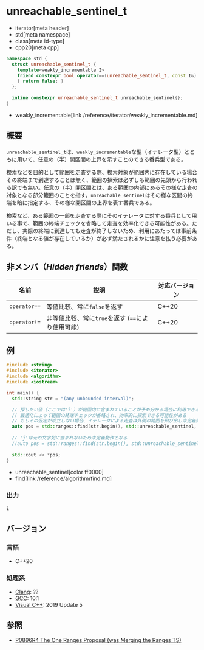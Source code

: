 # unreachable_sentinel_t
* iterator[meta header]
* std[meta namespace]
* class[meta id-type]
* cpp20[meta cpp]

```cpp
namespace std {
  struct unreachable_sentinel_t {
    template<weakly_incrementable I>
    friend constexpr bool operator==(unreachable_sentinel_t, const I&) noexcept
    { return false; }
  };

  inline constexpr unreachable_sentinel_t unreachable_sentinel{};
}
```
* weakly_incrementable[link /reference/iterator/weakly_incrementable.md]

## 概要

`unreachable_sentinel_t`は、`weakly_incrementable`な型（イテレータ型）とともに用いて、任意の（半）開区間の上界を示すことのできる番兵型である。

検索などを目的として範囲を走査する際、検索対象が範囲内に存在している場合その終端まで到達することは無く、範囲の探索は必ずしも範囲の先頭から行われる訳でも無い。任意の（半）開区間とは、ある範囲の内部にあるその様な走査の対象となる部分範囲のことを指す。`unreachable_sentinel`はその様な区間の終端を暗に指定する、その様な開区間の上界を表す番兵である。

検索など、ある範囲の一部を走査する際にそのイテレータに対する番兵として用いる事で、範囲の終端チェックを省略して走査を効率化できる可能性がある。ただし、実際の終端に到達しても走査が終了しないため、利用にあたっては事前条件（終端となる値が存在しているか）が必ず満たされるかに注意を払う必要がある。

## 非メンバ（*Hidden friends*）関数

| 名前 | 説明 | 対応バージョン |
|------------------------------------------------------|-------------|-------|
| `operator==`     | 等値比較、常に`false`を返す | C++20 |
| `operator!=`     | 非等値比較、常に`true`を返す (`==`により使用可能) | C++20 |

## 例
```cpp example
#include <string>
#include <iterator>
#include <algorithm>
#include <iostream>

int main() {
  std::string str = "(any unbounded interval)";

  // 探したい値（ここでは'i'）が範囲内に含まれていることが予め分かる場合に利用できる
  // 最適化によって範囲の終端チェックが省略され、効率的に探索できる可能性がある
  // もしその仮定が成立しない場合、イテレータによる走査は外側の範囲を飛び出し未定義動作となるため注意が必要である
  auto pos = std::ranges::find(str.begin(), std::unreachable_sentinel, 'i');
  
  // 'j'は元の文字列に含まれないため未定義動作となる
  //auto pos = std::ranges::find(str.begin(), std::unreachable_sentinel, 'j');
  
  std::cout << *pos;
}
```
* unreachable_sentinel[color ff0000]
* find[link /reference/algorithm/find.md]

### 出力
```
i
```

## バージョン
### 言語
- C++20

### 処理系
- [Clang](/implementation.md#clang): ??
- [GCC](/implementation.md#gcc): 10.1
- [Visual C++](/implementation.md#visual_cpp): 2019 Update 5

## 参照
- [P0896R4 The One Ranges Proposal (was Merging the Ranges TS)](http://www.open-std.org/jtc1/sc22/wg21/docs/papers/2018/p0896r4.pdf)
